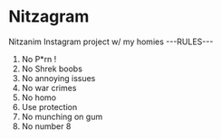 # Nitzagram
Nitzanim Instagram project w/ my homies
---RULES---
1. No P*rn !
2. No Shrek boobs
3. No annoying issues
4. No war crimes
5. No homo
6. Use protection
7. No munching on gum
9. No number 8